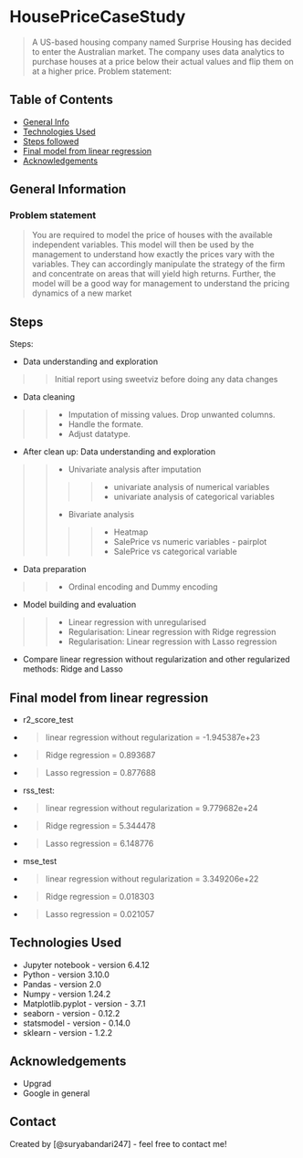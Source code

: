 # HousePriceCaseStudy
> A US-based housing company named Surprise Housing has decided to enter the Australian market. The company uses data analytics to purchase houses at a price below their actual values and flip them on at a higher price.
Problem statement:

## Table of Contents
* [General Info](#general-information)
* [Technologies Used](#technologies-used)
* [Steps followed](#Steps)
* [Final model from linear regression](#final-model-from-linear-regression)
* [Acknowledgements](#acknowledgements)


## General Information
### Problem statement
> You are required to model the price of houses with the available independent variables. 
> This model will then be used by the management to understand how exactly the prices vary with the variables. 
> They can accordingly manipulate the strategy of the firm and concentrate on areas that will yield high returns. 
> Further, the model will be a good way for management to understand the pricing dynamics of a new market


<!-- You don't have to answer all the questions - just the ones relevant to your project. -->

## Steps
Steps:
* Data understanding and exploration
>> Initial report using sweetviz before doing any data changes
* Data cleaning
>> * Imputation of missing values.
>> Drop unwanted columns.
>> * Handle the formate.
>> * Adjust datatype.
* After clean up: Data understanding and exploration
>> * Univariate analysis after imputation
>> >> * univariate analysis of numerical variables
>> >> * univariate analysis of categorical variables
>> * Bivariate analysis
>> >> * Heatmap
>> >> * SalePrice vs numeric variables - pairplot
>> >> * SalePrice vs categorical variable
* Data preparation
>> * Ordinal encoding and Dummy encoding
* Model building and evaluation
>> * Linear regression with unregularised
>> * Regularisation: Linear regression with Ridge regression
>> * Regularisation: Linear regression with Lasso regression
* Compare linear regression without regularization and other regularized methods: Ridge and Lasso
> 
## Final model from linear regression
- r2_score_test
- > linear regression without regularization =	-1.945387e+23
-  > Ridge regression =	0.893687 
-  > Lasso regression =	0.877688
- rss_test:
-  > linear regression without regularization =	9.779682e+24
-  > Ridge regression =	5.344478
-  > Lasso regression = 6.148776
-  mse_test			
-  > linear regression without regularization =	3.349206e+22
-  > Ridge regression =	0.018303
-  > Lasso regression = 0.021057

## Technologies Used
- Jupyter notebook - version 6.4.12
- Python - version 3.10.0
- Pandas - version 2.0
- Numpy - version 1.24.2
- Matplotlib.pyplot - version - 3.7.1
- seaborn - version - 0.12.2
- statsmodel - version - 0.14.0
- sklearn - version - 1.2.2

## Acknowledgements
- Upgrad
- Google in general


## Contact
Created by [@suryabandari247] - feel free to contact me!
